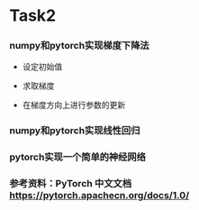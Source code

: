 # Task2 

### numpy和pytorch实现梯度下降法

* 设定初始值

* 求取梯度

* 在梯度方向上进行参数的更新

### numpy和pytorch实现线性回归

### pytorch实现一个简单的神经网络

### 参考资料：PyTorch 中文文档     https://pytorch.apachecn.org/docs/1.0/